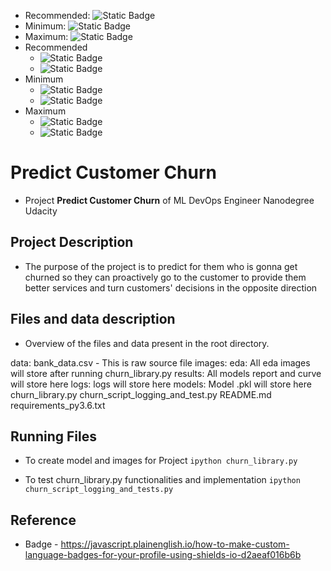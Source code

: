 - Recommended: ![Static Badge](https://img.shields.io/badge/any_text-3.10-blue?style=plastic&logo=python&logoColor=yellow&label=Python&labelColor=grey&color=3776AB)
- Minimum: ![Static Badge](https://img.shields.io/badge/any_text-3.9-blue?style=plastic&logo=python&logoColor=yellow&label=Python&labelColor=grey&color=3776AB)
- Maximum: ![Static Badge](https://img.shields.io/badge/any_text-3.11-blue?style=plastic&logo=python&logoColor=yellow&label=Python&labelColor=grey&color=3776AB)
- Recommended 
  - ![Static Badge](https://img.shields.io/badge/any_text-1.5.6-blue?style=plastic&logo=terraform&logoColor=blueviolet&label=Terraform&labelColor=white&color=blueviolet)
  - ![Static Badge](https://img.shields.io/badge/any_text-0.50.12-blue?style=plastic&logo=terragrunt&logoColor=blueviolet&label=Terragrunt&labelColor=white&color=blueviolet)
- Minimum
  - ![Static Badge](https://img.shields.io/badge/any_text-1.0.1-blue?style=plastic&logo=terraform&logoColor=blueviolet&label=Terraform&labelColor=white&color=blueviolet)
  - ![Static Badge](https://img.shields.io/badge/any_text-0.39.2-blue?style=plastic&logo=terragrunt&logoColor=blueviolet&label=Terragrunt&labelColor=white&color=blueviolet)
- Maximum
  - ![Static Badge](https://img.shields.io/badge/any_text-1.6.0-blue?style=plastic&logo=terraform&logoColor=blueviolet&label=Terraform&labelColor=white&color=blueviolet)
  - ![Static Badge](https://img.shields.io/badge/any_text-0.52.1-blue?style=plastic&logo=terragrunt&logoColor=blueviolet&label=Terragrunt&labelColor=white&color=blueviolet)


# Predict Customer Churn

- Project **Predict Customer Churn** of ML DevOps Engineer Nanodegree Udacity

## Project Description
- The purpose of the project is to predict for them who is gonna get churned so they can proactively go to the customer to provide them better services and turn customers' decisions in the opposite direction

## Files and data description
- Overview of the files and data present in the root directory.

data: bank_data.csv - This is raw source file
images: 
    eda: All eda images will store after running churn_library.py 
    results: All models report and curve will store here
logs: logs will store here
models: Model .pkl will store here 
churn_library.py
churn_script_logging_and_test.py
README.md
requirements_py3.6.txt

## Running Files
- To create model and images for Project
`ipython churn_library.py`

- To test churn_library.py functionalities and implementation
`ipython churn_script_logging_and_tests.py`

## Reference
- Badge - https://javascript.plainenglish.io/how-to-make-custom-language-badges-for-your-profile-using-shields-io-d2aeaf016b6b
